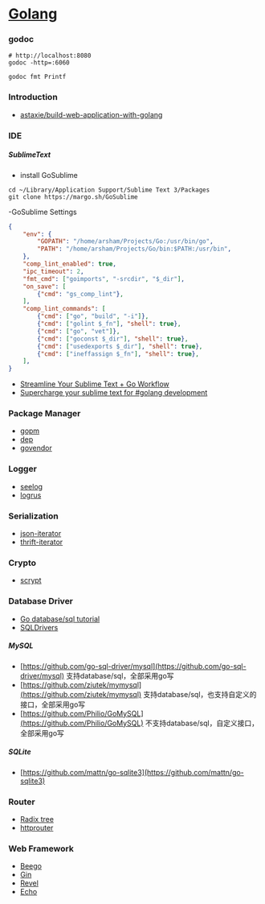 # [Golang](https://golang.org)

### godoc
```shell
# http://localhost:8080
godoc -http=:6060

godoc fmt Printf
```

### Introduction
- [astaxie/build-web-application-with-golang](https://github.com/astaxie/build-web-application-with-golang/blob/master/zh/preface.md)

### IDE
##### SublimeText
- install GoSublime
```shell
cd ~/Library/Application Support/Sublime Text 3/Packages
git clone https://margo.sh/GoSublime
```
-GoSublime Settings
```json
{
    "env": {
        "GOPATH": "/home/arsham/Projects/Go:/usr/bin/go",
        "PATH": "/home/arsham/Projects/Go/bin:$PATH:/usr/bin",
    },
    "comp_lint_enabled": true,
    "ipc_timeout": 2,
    "fmt_cmd": ["goimports", "-srcdir", "$_dir"],
    "on_save": [
        {"cmd": "gs_comp_lint"},
    ],
    "comp_lint_commands": [
        {"cmd": ["go", "build", "-i"]},
        {"cmd": ["golint $_fn"], "shell": true},
        {"cmd": ["go", "vet"]},
        {"cmd": ["goconst $_dir"], "shell": true},
        {"cmd": ["usedexports $_dir"], "shell": true},
        {"cmd": ["ineffassign $_fn"], "shell": true},
    ],
}
```
- [Streamline Your Sublime Text + Go Workflow](https://www.alexedwards.net/blog/streamline-your-sublime-text-and-go-workflow)
- [Supercharge your sublime text for #golang development](https://medium.com/@arshamshirvani/super-charge-your-sublime-text-for-golang-development-3239d9c376bb)

### Package Manager
- [gopm](https://github.com/gpmgo/gopm)
- [dep](https://github.com/golang/dep)
- [govendor](https://github.com/kardianos/govendor)

### Logger
- [seelog](https://github.com/cihub/seelog)
- [logrus](https://github.com/sirupsen/logrus)

### Serialization
- [json-iterator](https://github.com/json-iterator/go)
- [thrift-iterator](https://github.com/thrift-iterator/go)

### Crypto
- [scrypt](https://godoc.org/golang.org/x/crypto/scrypt)

### Database Driver
- [Go database/sql tutorial](http://go-database-sql.org)
- [SQLDrivers](https://github.com/golang/go/wiki/SQLDrivers)
##### MySQL
- [https://github.com/go-sql-driver/mysql](https://github.com/go-sql-driver/mysql) 支持database/sql，全部采用go写
- [https://github.com/ziutek/mymysql](https://github.com/ziutek/mymysql) 支持database/sql，也支持自定义的接口，全部采用go写
- [https://github.com/Philio/GoMySQL](https://github.com/Philio/GoMySQL) 不支持database/sql，自定义接口，全部采用go写
##### SQLite
- [https://github.com/mattn/go-sqlite3](https://github.com/mattn/go-sqlite3)

### Router
- [Radix tree](https://en.wikipedia.org/wiki/Radix_tree)
- [httprouter](https://github.com/julienschmidt/httprouter)

### Web Framework
- [Beego](https://github.com/astaxie/beego)
- [Gin](https://github.com/gin-gonic/gin)
- [Revel](https://revel.github.io/)
- [Echo](https://echo.labstack.com/)
